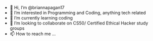 - 👋 Hi, I’m @briannapagan17
- 👀 I’m interested in  Programming and Coding, anything tech related 
- 🌱 I’m currently learning coding 
- 💞️ I’m looking to collaborate on CS50/ Certified Ethical Hacker study groups
- 📫 How to reach me ...

<!---
briannapagan17/briannapagan17 is a ✨ special ✨ repository because its `README.md` (this file) appears on your GitHub profile.
You can click the Preview link to take a look at your changes.
--->
